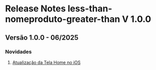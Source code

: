 # Release Notes less-than-nomeproduto-greater-than V 1.0.0

## **Versão 1.0.0 - 06/2025**


### **Novidades**

1. [Atualização da Tela Home no iOS](Atualização-Da-Tela-Home-No-Ios.md)
